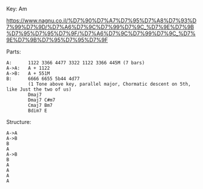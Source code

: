 Key: Am

https://www.nagnu.co.il/%D7%90%D7%A7%D7%95%D7%A8%D7%93%D7%99%D7%9D/%D7%A6%D7%9C%D7%99%D7%9C_%D7%9E%D7%9B%D7%95%D7%95%D7%9F/%D7%A6%D7%9C%D7%99%D7%9C_%D7%9E%D7%9B%D7%95%D7%95%D7%9F


Parts:

    A:      1122 3366 4477 3322 1122 3366 445M (7 bars)
    A->A:   A + 1122
    A->B:   A + 551M
    B:      6666 6655 5b44 4d77 
            (1 Tone above key, parallel major, Chormatic descent on 5th, like Just the two of us)
            Dmaj7
            Dmaj7 C#m7
            Cmaj7 Bm7
            Bdim7 E

Structure:

    A->A
    A->B
    B
    A
    A->B
    B
    A
    A
    A
    A
